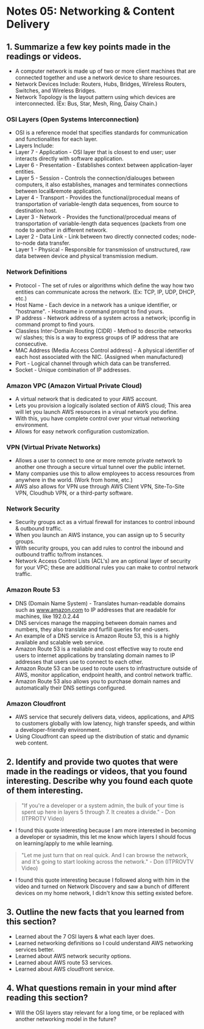 # Notes 05: Networking & Content Delivery
## 1. Summarize a few key points made in the readings or videos.
- A computer network is made up of two or more client machines that are connected together and use a network device to share resources.
- Network Devices Include: Routers, Hubs, Bridges, Wireless Routers, Switches, and Wireless Bridges.
- Network Topology is the layout pattern using which devices are interconnected. (Ex: Bus, Star, Mesh, Ring, Daisy Chain.)
### OSI Layers (Open Systems Interconnection)
- OSI is a reference model that specifies standards for communication and functionalites for each layer.
- Layers Include:
- Layer 7 - Application - OSI layer that is closest to end user; user interacts directly with software application.
- Layer 6 - Presentation - Establishes context between application-layer entities.
- Layer 5 - Session - Controls the connection/dialouges between computers, it also establishes, manages and terminates connections between local&remote application.
- Layer 4 - Transport - Provides the functional/procedual means of transportation of variable-length data sequences, from source to destination host.
- Layer 3 - Network - Provides the functional/procedual means of transportation of variable-length data sequences (packets from one node to another in different network.
- Layer 2 - Data Link - Link between two directly connected codes; node-to-node data transfer.
- Layer 1 - Physical - Responsible for transmission of unstructured, raw data between device and physical transmission medium.
### Network Definitions
- Protocol - The set of rules or algorithms which define the way how two entities can communicate across the network. (Ex: TCP, IP, UDP, DHCP, etc.)
- Host Name - Each device in a network has a unique identifier, or "hostname". - Hostname in command prompt to find yours.
- IP address - Network address of a system across a network; ipconfig in command prompt to find yours.
- Classless Inter-Domain Routing (CIDR) - Method to describe networks w/ slashes; this is a way to express groups of IP address that are consecutive.
- MAC Address (Media Access Control address) - A physical identifier of each host associated with the NIC. (Assigned when manufactured)
- Port - Logical channel through which data can be transferred.
- Socket - Unique combination of IP addresses.
### Amazon VPC (Amazon Virtual Private Cloud)
- A virtual network that is dedicated to your AWS account.
- Lets you provision a logically isolated section of AWS cloud; This area will let you launch AWS resources in a virual network you define.
- With this, you have complete control over your virtual networking environment.
- Allows for easy network configuration customization.
### VPN (Virtual Private Networks)
- Allows a user to connect to one or more remote private network to another one through a secure virtual tunnel over the public internet.
- Many companies use this to allow employees to access resources from anywhere in the world. (Work from home, etc.)
- AWS also allows for VPN use through AWS Client VPN, Site-To-Site VPN, Cloudhub VPN, or a third-party software.
### Network Security
- Security groups act as a virtual firewall for instances to control inbound & outbound traffic.
- When you launch an AWS instance, you can assign up to 5 security groups.
- With security groups, you can add rules to control the inbound and outbound traffic to/from instances.
- Network Access Control Lists (ACL's) are an optional layer of security for your VPC; these are additional rules you can make to control network traffic.
### Amazon Route 53
- DNS (Domain Name System) - Translates human-readable domains such as www.amazon.com to IP addresses that are readable for machines, like 192.0.2.44
- DNS services manage the mapping between domain names and numbers, they also translate and furfill queries for end-users.
- An example of a DNS service is Amazon Route 53, this is a highly available and scalable web service.
- Amazon Route 53 is a realiable and cost effective way to route end users to internet applications by translating domain names to IP addresses that users use to connect to each other.
- Amazon Route 53 can be used to route users to infrastructure outside of AWS, monitor application, endpoint health, and control network traffic.
- Amazon Route 53 also allows you to purchase domain names and automatically their DNS settings configured.
### Amazon Cloudfront
- AWS service that securely delivers data, videos, applications, and APIS to customers globally with low latency, high transfer speeds, and within a developer-friendly environment.
- Using Cloudfront can speed up the distribution of static and dynamic web content.
## 2. Identify and provide two quotes that were made in the readings or videos, that you found interesting. Describe why you found each quote of them interesting.
> "If you're a developer or a system admin, the bulk of your time is spent up here in layers 5 through 7. It creates a divide." - Don (ITPROTV Video)
- I found this quote interesting because I am more interested in becoming a developer or sysadmin, this let me know which layers I should focus on learning/apply to me while learning.
> "Let me just turn that on real quick. And I can browse the network, and it's going to start looking across the network." - Don (ITPROVTV Video)
- I found this quote interesting because I followed along with him in the video and turned on Network Discovery and saw a bunch of different devices on my home network, I didn't know this setting existed before.
## 3. Outline the new facts that you learned from this section?
- Learned about the 7 OSI layers & what each layer does.
- Learned networking definitions so I could understand AWS networking services better.
- Learned about AWS network security options.
- Learned about AWS route 53 services.
- Learned about AWS cloudfront service.
## 4. What questions remain in your mind after reading this section?
- Will the OSI layers stay relevant for a long time, or be replaced with another networking model in the future?

